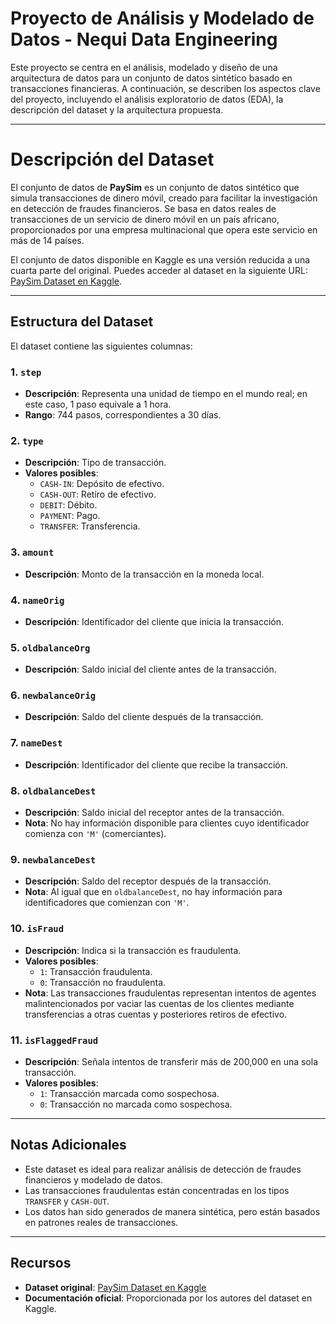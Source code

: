 # Proyecto de Análisis y Modelado de Datos - Nequi Data Engineering

Este proyecto se centra en el análisis, modelado y diseño de una arquitectura de datos para un conjunto de datos sintético basado en transacciones financieras. A continuación, se describen los aspectos clave del proyecto, incluyendo el análisis exploratorio de datos (EDA), la descripción del dataset y la arquitectura propuesta.

---
# Descripción del Dataset

El conjunto de datos de **PaySim** es un conjunto de datos sintético que simula transacciones de dinero móvil, creado para facilitar la investigación en detección de fraudes financieros. Se basa en datos reales de transacciones de un servicio de dinero móvil en un país africano, proporcionados por una empresa multinacional que opera este servicio en más de 14 países.

El conjunto de datos disponible en Kaggle es una versión reducida a una cuarta parte del original. Puedes acceder al dataset en la siguiente URL: [PaySim Dataset en Kaggle](https://www.kaggle.com/datasets/ealaxi/paysim1?resource=download).

---

## Estructura del Dataset

El dataset contiene las siguientes columnas:

### **1. `step`**
- **Descripción**: Representa una unidad de tiempo en el mundo real; en este caso, 1 paso equivale a 1 hora.
- **Rango**: 744 pasos, correspondientes a 30 días.

### **2. `type`**
- **Descripción**: Tipo de transacción.
- **Valores posibles**:
  - `CASH-IN`: Depósito de efectivo.
  - `CASH-OUT`: Retiro de efectivo.
  - `DEBIT`: Débito.
  - `PAYMENT`: Pago.
  - `TRANSFER`: Transferencia.

### **3. `amount`**
- **Descripción**: Monto de la transacción en la moneda local.

### **4. `nameOrig`**
- **Descripción**: Identificador del cliente que inicia la transacción.

### **5. `oldbalanceOrg`**
- **Descripción**: Saldo inicial del cliente antes de la transacción.

### **6. `newbalanceOrig`**
- **Descripción**: Saldo del cliente después de la transacción.

### **7. `nameDest`**
- **Descripción**: Identificador del cliente que recibe la transacción.

### **8. `oldbalanceDest`**
- **Descripción**: Saldo inicial del receptor antes de la transacción.
- **Nota**: No hay información disponible para clientes cuyo identificador comienza con `'M'` (comerciantes).

### **9. `newbalanceDest`**
- **Descripción**: Saldo del receptor después de la transacción.
- **Nota**: Al igual que en `oldbalanceDest`, no hay información para identificadores que comienzan con `'M'`.

### **10. `isFraud`**
- **Descripción**: Indica si la transacción es fraudulenta.
- **Valores posibles**:
  - `1`: Transacción fraudulenta.
  - `0`: Transacción no fraudulenta.
- **Nota**: Las transacciones fraudulentas representan intentos de agentes malintencionados por vaciar las cuentas de los clientes mediante transferencias a otras cuentas y posteriores retiros de efectivo.

### **11. `isFlaggedFraud`**
- **Descripción**: Señala intentos de transferir más de 200,000 en una sola transacción.
- **Valores posibles**:
  - `1`: Transacción marcada como sospechosa.
  - `0`: Transacción no marcada como sospechosa.

---

## Notas Adicionales
- Este dataset es ideal para realizar análisis de detección de fraudes financieros y modelado de datos.
- Las transacciones fraudulentas están concentradas en los tipos `TRANSFER` y `CASH-OUT`.
- Los datos han sido generados de manera sintética, pero están basados en patrones reales de transacciones.

---

## Recursos
- **Dataset original**: [PaySim Dataset en Kaggle](https://www.kaggle.com/datasets/ealaxi/paysim1?resource=download)
- **Documentación oficial**: Proporcionada por los autores del dataset en Kaggle.
